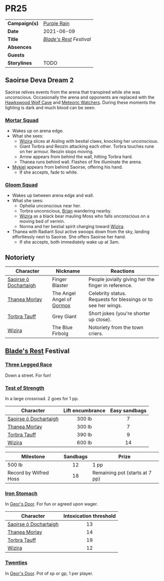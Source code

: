 # PR25

|||
| --- | --- |
| **Campaign(s)** | [Purple Rain](../campaigns/purple-rain.md) | session.2
| **Date** | 2021-06-09 |
| **Title** | *[Blade's Rest](../festivals/blades-rest.md) Festival* |
| **Absences** | |
| **Guests** | |
| **Storylines** | TODO |

## Saoirse Deva Dream 2

Saoirse relives events from the arena that transpired while she was unconscious. Occasionally the arena and opponents are replaced with the [Hawkswood Wolf Cave](../civilisations/kingdom-of-astor/SETTLEMENTS/GOLDREACH/hawkswood-wolf-cave.md) and [Meteoric Watchers](../creatures/meteoric-watcher.md). During these moments the lighting is dark and much blood can be seen.

### [Mortar Squad](../organisations/astorrel/squads/mortar-squad.md)

- Wakes up on arena edge.
- What she sees:
  - [Wizira](../characters/wizira.md) slices at Aisling with bestial claws, knocking her unconscious.
  - Giant Torbra and Reozin attacking each other. Torbra touches rune on her armour. Reozin stops moving.
  - Arrow appears from behind the wall, hitting Torbra hard.
  - Thanea runs behind wall. Flashes of fire illuminate the arena.
- [Mykiel](../characters/mykiel.md) appears from behind Saoirse, offering his hand.
  - If she accepts, fade to white.

### [Gloom Squad](../organisations/astorrel/squads/gloom-squad.md)

- Wakes up between arena edge and wall.
- What she sees:
  - Ophelia unconscious near her.
  - Torbra unconscious, [Brian](../characters/brian.md) wandering nearby.
  - [Wizira](../characters/wizira.md) as a black bear mauling Moss who falls unconscious on a moving bed of vermin.
  - Norma and her bestial spirit charging toward [Wizira](../characters/wizira.md).
- Thanea with Radiant Soul active swoops down from the sky, landing effortlessly next to Saoirse. She offers Saoirse her hand.
  - If she accepts, both immediately wake up at 3am.

## Notoriety

| Character | Nickname | Reactions |
| --- | --- | --- |
| [Saoirse ó Dochartaigh](../characters/saoirse-o-dochartaigh.md) | Finger Blaster | People jovially giving her the finger in reference. |
| [Thanea Morlay](../characters/thanea-morlay.md) | The Angel<br />Angel of [Gormox](../gods/deities/gormox.md) | Celebrity status.<br />Requests for blessings or to see her wings. |
| [Torbra Tauff](../characters/torbra-tauff.md) | Grey Giant | Short jokes (you're shorter up close). |
| [Wizira](../characters/wizira.md) | The Blue Firbolg | Notoriety from the town criers. |

## [Blade's Rest](../festivals/blades-rest.md) Festival

### [Three Legged Race](../mechanics/roleplay/games/three-legged-race.md)

Down a street. For fun!

### [Test of Strength](../mechanics/roleplay/games/test-of-strength.md)

In a large crossroad. 2 goes for 1 pp. 

| Character | Lift encumbrance | Easy sandbags
| --- |:---:|:---:|
| [Saoirse ó Dochartaigh](../characters/saoirse-o-dochartaigh.md) | 300 lb | 7 |
| [Thanea Morlay](../characters/thanea-morlay.md) | 300 lb | 7 |
| [Torbra Tauff](../characters/torbra-tauff.md) | 390 lb | 9 |
| [Wizira](../characters/wizira.md) | 600 lb | 14 |

| Milestone | Sandbags | Prize |
| --- |:---:|---|
| 500 lb | 12 | 1 pp |
| Record by Wilfred Hoss | 18 | Remaining pot (starts at 7 pp) |

### [Iron Stomach](../mechanics/roleplay/games/iron-stomach.md)

In [Geor's Door](../places/buildings/inns-taverns/geors-door.md). For fun or agreed upon wager.

| Character | Intoxication threshold
| --- |:---:|
| [Saoirse ó Dochartaigh](../characters/saoirse-o-dochartaigh.md) | 13 |
| [Thanea Morlay](../characters/thanea-morlay.md) | 14 |
| [Torbra Tauff](../characters/torbra-tauff.md) | 19 |
| [Wizira](../characters/wizira.md) | 12 |

### [Twenties](../mechanics/roleplay/games/twenties.md)

In [Geor's Door](../places/buildings/inns-taverns/geors-door.md). Pot of sp or gp, 1 per player.
